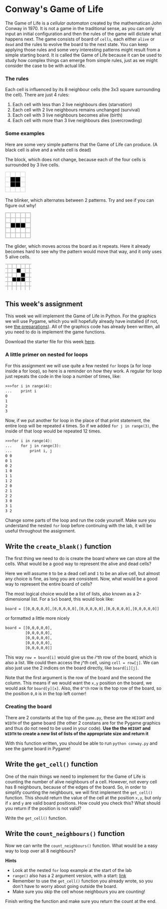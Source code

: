 
# Conway's Game of Life

The Game of Life is a _cellular automaton_ created by the mathematican John
Conway in 1970. It is not a game in the traditional sense, as you can only 
input an initial configuration and then the rules of the game will dictate what 
happens next. The game consists of board of `cells`, each either `alive` or
`dead` and the rules to evolve the board to the next state. You can keep
applying those rules and some very interesting patterns might result from 
a simple starting board. It is called the Game of Life because it can be used 
to study how complex things can emerge from simple rules, just as we might 
consider the case to be with actual life.

### The rules

Each cell is influenced by its 8 neighbour cells (the 3x3 square surrounding 
the cell). There are just 4 rules:

1. Each cell with less than 2 live neighbours dies (starvation)
2. Each cell with 2 live neighbours remains unchanged (survival)
3. Each cell with 3 live neighbours becomes alive (birth)
2. Each cell with more than 3 live neighbours dies (overcrowding)

### Some examples

Here are some very simple patterns that the Game of Life can produce. (A black 
cell is alive and a white cell is dead)

The block, which does not change, because each of the four cells is surrounded 
by 3 live cells.

![Block](Block.png)

The blinker, which alternates between 2 patterns. Try and see if you can figure 
out why!

![Blinker](blinker.gif)

The glider, which moves across the board as it repeats. Here it already becomes 
hard to see why the pattern would move that way, and it only uses 5 alive
cells.

![Glider](glider.gif)

## This week's assignment

This week we will implement the Game of Life in Python. For the graphics we 
will use Pygame, which you will hopefully already have installed (if not, see 
[the preparations](http://progik.mprog.nl/preparation/week-7)). All of the 
graphics code has already been written, all you need to do is implement the 
game functions.

Download the starter file for this week [here](conway.py).

### A little primer on nested for loops

For this assignment we will use quite a few nested `for` loops (a for loop 
inside a for loop), so here is a reminder on how they work. A regular for loop 
just repeats the code in the loop a number of times, like:

    >>>for i in range(4):
    ...    print i
    0
    1
    2
    3

Now, if we put another for loop in the place of that print statement, the entire
loop will be repeated `4` times. So if we added `for j in range(3)`, the inside 
of that loop would be repeated 12 times.

    >>>for i in range(4):
    ...    for j in range(3):
    ...        print i, j
    0 0
    0 1
    0 2
    1 0
    1 1
    1 2
    2 0
    2 1
    2 2
    3 0
    3 1
    3 2

Change some parts of the loop and run the code yourself. Make sure you 
understand the nested `for` loop before continuing with the lab, it will be 
useful throughout the assignment. 

## Write the `create_blank()` function

The first thing we need to do is create the board where we can store all the 
cells. What would be a good way to represent the alive and dead cells?

Here we will assume `0` to be a dead cell and `1` to be an alive cell, but 
almost any choice is fine, as long you are consistent. Now, what would be a 
good way to represent the entire board of cells?

The most logical choice would be a list of lists, also known as a 2-dimensional 
list. For a `5x5` board, this would look like:

    board = [[0,0,0,0,0],[0,0,0,0,0],[0,0,0,0,0],[0,0,0,0,0],[0,0,0,0,0]]

or formatted a little more nicely

    board = [[0,0,0,0,0],
             [0,0,0,0,0],
             [0,0,0,0,0],
             [0,0,0,0,0],
             [0,0,0,0,0]]

This way `row = board[i]` would give us the _i^th_ row of the board, which is
also a list. We could then access the _j^th_ cell, using `cell = row[j]`. We can 
also just use the 2 indices on the board directly, like `board[i][j]`.

Note that the first argument is the row of the board and the second the column. 
This means if we would want the `x,y` position on the board, we would ask for 
`board[y][x]`. Also, the `0^th` row is the top row of the board, so the position 
`0,0` is in the top left corner! 

### Creating the board

There are 2 constants at the top of the `game.py`, these are the `HEIGHT` and 
`WIDTH` of the game board (the other 2 constans are for the Pygame graphics and 
thus do not need to be used in your code). **Use the the `HEIGHT` and `WIDTH` to 
create a new list of lists of the appropriate size and return it**

With this function written, you should be able to run `python conway.py` and 
see the game board in Pygame!

## Write the `get_cell()` function

One of the main things we need to implement for the Game of Life is counting 
the number of alive neighbours of a cell. However, not every cell has 8 
neighbours, because of the edges of the board. So, in order to simplify counting 
the neighbours, we will first implement the `get_cell()` function. This should 
return the value of the cell at the position `x,y`, but only if `x` and `y` 
are valid board positions. How could you check this? What should you return if
the position is not valid?

Write the `get_cell()` function.

## Write the `count_neighbours()` function

Now we can write the `count_neighbours()` function. What would be a easy way to 
loop over all 8 neighbours?

**Hints** 

* Look at the nested `for` loop example at the start of the lab
* `range()` also has a 2 argument version, with a start: [link](https://docs.python.org/2/library/functions.html#range)
* Remember to use the  `get_cell()` function you already wrote, so you don't have to worry about going outside the board.
* Make sure you skip the cell whose neighbours you are counting!

Finish writing the function and make sure you return the count at the end.

